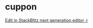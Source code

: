 # cuppon

[Edit in StackBlitz next generation editor ⚡️](https://stackblitz.com/~/github.com/alediazp/cuppon)